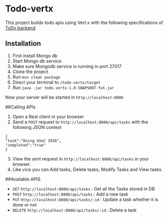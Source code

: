 # Todo-vertx
This project builds todo apis using Vert.x with the following specifications of [ToDo backend](http://todobackend.com/).

## Installation

1. First install Mongo db
2. Start Mongo db service
3. Make sure Mongodb service is running in port 27017
3. Clone the project
4. Run `mvn clean package`
5. Direct your terminal to `/todo-vertx/target`
6. Run `java -jar todo.vertx-1.0-SNAPSHOT-fat.jar`

Now your server will be started in `http://localhost:8080`

##Calling APIs

1. Open a Rest client in your browser
2. Send a `POST` request to `http://localhost:8080/api/tasks` with the following JSON context
```
{
"task":"Doing GSoC 2016",
"completed":"true"
}
```
3. View the sent request in `http://localhost:8080/api/tasks` in your browser.
4. Like vice you can Add tasks, Delete tasks, Modify Tasks and View tasks.

##Available APIS
* `GET` `http://localhost:8080/api/tasks` : Get all the Tasks stored in DB
* `POST` `http://localhost:8080/api/tasks` : Add a new task
* `PUT` `http://localhost:8080/api/tasks/:id` : Update a task whether it is done or not
* `DELETE` `http://localhost:8080/api/tasks/:id` : Delete a task
